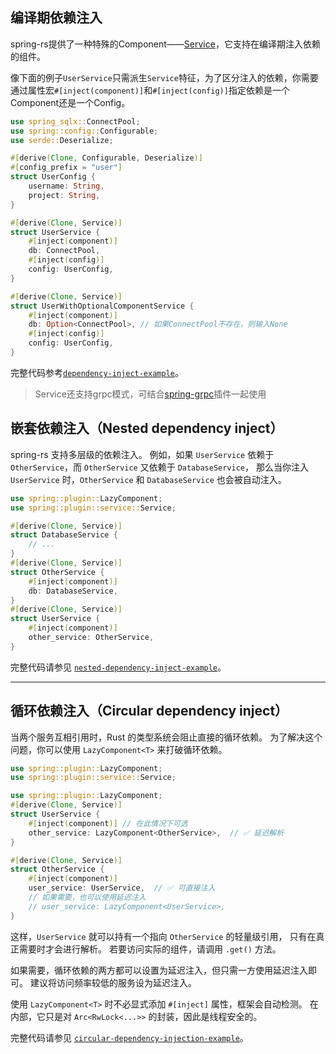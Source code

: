 ## 编译期依赖注入

spring-rs提供了一种特殊的Component——[Service](https://docs.rs/spring/latest/spring/plugin/service/index.html)，它支持在编译期注入依赖的组件。

像下面的例子`UserService`只需派生`Service`特征，为了区分注入的依赖，你需要通过属性宏`#[inject(component)]`和`#[inject(config)]`指定依赖是一个Component还是一个Config。

```rust
use spring_sqlx::ConnectPool;
use spring::config::Configurable;
use serde::Deserialize;

#[derive(Clone, Configurable, Deserialize)]
#[config_prefix = "user"]
struct UserConfig {
    username: String,
    project: String,
}

#[derive(Clone, Service)]
struct UserService {
    #[inject(component)]
    db: ConnectPool,
    #[inject(config)]
    config: UserConfig,
}

#[derive(Clone, Service)]
struct UserWithOptionalComponentService {
    #[inject(component)]
    db: Option<ConnectPool>, // 如果ConnectPool不存在，则输入None
    #[inject(config)]
    config: UserConfig,
}
```

完整代码参考[`dependency-inject-example`](https://github.com/spring-rs/spring-rs/tree/master/examples/dependency-inject-example)。

> Service还支持grpc模式，可结合[spring-grpc](https://spring-rs.github.io/zh/docs/plugins/spring-grpc/)插件一起使用

## 嵌套依赖注入（Nested dependency inject）

spring-rs 支持多层级的依赖注入。
例如，如果 `UserService` 依赖于 `OtherService`，而 `OtherService` 又依赖于 `DatabaseService`，
那么当你注入 `UserService` 时，`OtherService` 和 `DatabaseService` 也会被自动注入。

```rust
use spring::plugin::LazyComponent;
use spring::plugin::service::Service;

#[derive(Clone, Service)]
struct DatabaseService {
    // ...
}
#[derive(Clone, Service)]
struct OtherService {
    #[inject(component)]
    db: DatabaseService,
}
#[derive(Clone, Service)]
struct UserService {
    #[inject(component)]
    other_service: OtherService,
}
```

完整代码请参见 [`nested-dependency-inject-example`](https://github.com/spring-rs/spring-rs/tree/master/examples/nested-dependency-inject-example)。

---

## 循环依赖注入（Circular dependency inject）

当两个服务互相引用时，Rust 的类型系统会阻止直接的循环依赖。
为了解决这个问题，你可以使用 `LazyComponent<T>` 来打破循环依赖。

```rust
use spring::plugin::LazyComponent;
use spring::plugin::service::Service;

use spring::plugin::LazyComponent;
#[derive(Clone, Service)]
struct UserService {
    #[inject(component)] // 在此情况下可选
    other_service: LazyComponent<OtherService>,  // ✅ 延迟解析
}

#[derive(Clone, Service)]
struct OtherService {
    #[inject(component)]
    user_service: UserService,  // ✅ 可直接注入
    // 如果需要，也可以使用延迟注入
    // user_service: LazyComponent<UserService>,
}
```

这样，`UserService` 就可以持有一个指向 `OtherService` 的轻量级引用，
只有在真正需要时才会进行解析。
若要访问实际的组件，请调用 `.get()` 方法。

如果需要，循环依赖的两方都可以设置为延迟注入，但只需一方使用延迟注入即可。
建议将访问频率较低的服务设为延迟注入。

使用 `LazyComponent<T>` 时不必显式添加 `#[inject]` 属性，框架会自动检测。
在内部，它只是对 `Arc<RwLock<...>>` 的封装，因此是线程安全的。

完整代码请参见 [`circular-dependency-injection-example`](https://github.com/spring-rs/spring-rs/tree/master/examples/circular-dependency-injection-example)。
